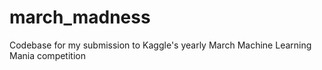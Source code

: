 # march_madness
Codebase for my submission to Kaggle's yearly March Machine Learning Mania competition
